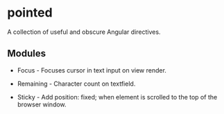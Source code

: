 pointed
=======

A collection of useful and obscure Angular directives.

## Modules

* Focus -
    Focuses cursor in text input on view render.

* Remaining -
    Character count on textfield.

* Sticky -
    Add position: fixed; when element is scrolled to the top of the browser window.
